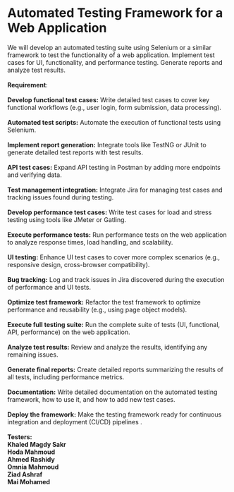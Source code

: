 # Automated Testing Framework for a Web Application
We will develop an automated testing suite using Selenium or a similar framework to test the functionality of a web application. Implement test cases for UI, functionality, and performance testing. Generate reports and analyze test results.
<br/><br/>**Requirement**:
<br/><br/>**Develop functional test cases:** Write detailed test cases to cover key functional workflows (e.g., user login, form submission, data processing).
<br/><br/>**Automated test scripts:** Automate the execution of functional tests using Selenium.
<br/><br/>**Implement report generation:** Integrate tools like TestNG or JUnit to generate detailed test reports with test results.
<br/><br/>**API test cases:** Expand API testing in Postman by adding more endpoints and verifying data.
<br/><br/>**Test management integration:** Integrate Jira for managing test cases and tracking issues found during testing.
<br/><br/>**Develop performance test cases:** Write test cases for load and stress testing using tools like JMeter or Gatling.
<br/><br/>**Execute performance tests:** Run performance tests on the web application to analyze response times, load handling, and scalability.
<br/><br/>**UI testing:** Enhance UI test cases to cover more complex scenarios (e.g., responsive design, cross-browser compatibility).
<br/><br/>**Bug tracking:** Log and track issues in Jira discovered during the execution of performance and UI tests.
<br/><br/>**Optimize test framework:** Refactor the test framework to optimize performance and reusability (e.g., using page object models).
<br/><br/>**Execute full testing suite:** Run the complete suite of tests (UI, functional, API, performance) on the web application.
<br/><br/>**Analyze test results:** Review and analyze the results, identifying any remaining issues.
<br/><br/>**Generate final reports:** Create detailed reports summarizing the results of all tests, including performance metrics.
<br/><br/>**Documentation:** Write detailed documentation on the automated testing framework, how to use it, and how to add new test cases.
<br/><br/>**Deploy the framework:** Make the testing framework ready for continuous integration and deployment (CI/CD) pipelines .
<br/><br/>**Testers:**
<br/>**Khaled Magdy Sakr**
<br/>**Hoda Mahmoud**
<br/>**Ahmed Rashidy**
<br/>**Omnia Mahmoud**
<br/>**Ziad Ashraf**
<br/>**Mai Mohamed**
